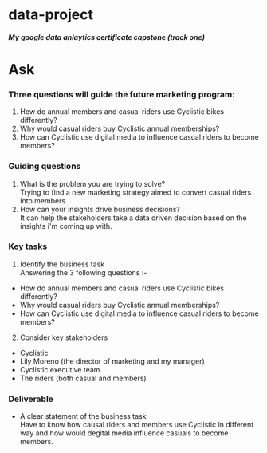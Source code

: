 # data-project
##### My google data anlaytics certificate capstone (track one)

# Ask

### Three questions will guide the future marketing program:
1. How do annual members and casual riders use Cyclistic bikes differently?
2. Why would casual riders buy Cyclistic annual memberships?
3. How can Cyclistic use digital media to influence casual riders to become members?

### Guiding questions
1. What is the problem you are trying to solve?  
Trying to find a new marketing strategy aimed to convert casual riders into members.
2. How can your insights drive business decisions?  
It can help the stakeholders take a data driven decision based on the insights i'm coming up with.

### Key tasks
1. Identify the business task  
Answering the 3 following questions :-
- How do annual members and casual riders use Cyclistic bikes differently?
- Why would casual riders buy Cyclistic annual memberships?
- How can Cyclistic use digital media to influence casual riders to become members?
2. Consider key stakeholders
- Cyclistic  
- Lily Moreno (the director of marketing and my manager)
- Cyclistic executive team
- The riders (both casual and members)

### Deliverable
- A clear statement of the business task  
Have to know how causal riders and members use Cyclistic in different way and how would degital media influence casuals to become members.